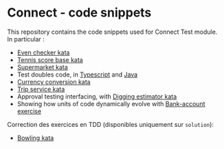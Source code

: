 # Connect - code snippets

This repository contains the code snippets used for Connect Test module. In particular :

- [Even checker kata](./php/src/EvenChecker/README.md)
- [Tennis score base kata](./ts/src/tennis-kata/README.md)
- [Supermarket kata](./ts/src/supermarket/README.md)
- Test doubles code, in [Typescript](./ts/src/doublures/README.md) and [Java](./java/src/main/java/test/doubles/README.md)
- [Currency conversion kata](./ts/src/currency-conversion/README.md)
- [Trip service kata](./ts/src/trip-service/README.md)
- Approval testing interfacing, with [Digging estimator kata](./ts/src/digging-estimator/README.md)
- Showing how units of code dynamically evolve with [Bank-account exercise](./ts/src/bank-account/README.md)

Correction des exercices en TDD (disponibles uniquement sur `solution`):

- [Bowling kata](./ts/src/bowling/README.md)
